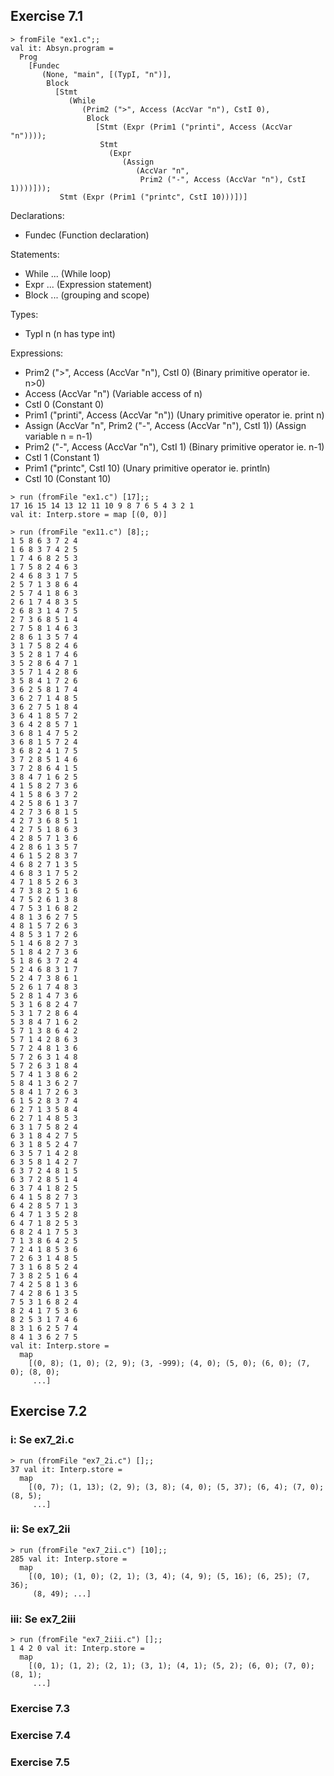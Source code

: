 ## Exercise 7.1

```
> fromFile "ex1.c";;
val it: Absyn.program =
  Prog
    [Fundec
       (None, "main", [(TypI, "n")],
        Block
          [Stmt
             (While
                (Prim2 (">", Access (AccVar "n"), CstI 0),
                 Block
                   [Stmt (Expr (Prim1 ("printi", Access (AccVar "n"))));
                    Stmt
                      (Expr
                         (Assign
                            (AccVar "n",
                             Prim2 ("-", Access (AccVar "n"), CstI 1))))]));
           Stmt (Expr (Prim1 ("printc", CstI 10)))])]
```

Declarations:

- Fundec (Function declaration)

Statements:

- While ... (While loop)
- Expr ... (Expression statement)
- Block ... (grouping and scope)

Types:

- TypI n (n has type int)

Expressions:

- Prim2 (">", Access (AccVar "n"), CstI 0) (Binary primitive operator ie. n>0)
- Access (AccVar "n") (Variable access of n)
- CstI 0 (Constant 0)
- Prim1 ("printi", Access (AccVar "n")) (Unary primitive operator ie. print n)
- Assign (AccVar "n", Prim2 ("-", Access (AccVar "n"), CstI 1)) (Assign variable n = n-1)
- Prim2 ("-", Access (AccVar "n"), CstI 1) (Binary primitive operator ie. n-1)
- CstI 1 (Constant 1)
- Prim1 ("printc", CstI 10) (Unary primitive operator ie. println)
- CstI 10 (Constant 10)

```
> run (fromFile "ex1.c") [17];;
17 16 15 14 13 12 11 10 9 8 7 6 5 4 3 2 1
val it: Interp.store = map [(0, 0)]
```

```
> run (fromFile "ex11.c") [8];;
1 5 8 6 3 7 2 4
1 6 8 3 7 4 2 5
1 7 4 6 8 2 5 3
1 7 5 8 2 4 6 3
2 4 6 8 3 1 7 5
2 5 7 1 3 8 6 4
2 5 7 4 1 8 6 3
2 6 1 7 4 8 3 5
2 6 8 3 1 4 7 5
2 7 3 6 8 5 1 4
2 7 5 8 1 4 6 3
2 8 6 1 3 5 7 4
3 1 7 5 8 2 4 6
3 5 2 8 1 7 4 6
3 5 2 8 6 4 7 1
3 5 7 1 4 2 8 6
3 5 8 4 1 7 2 6
3 6 2 5 8 1 7 4
3 6 2 7 1 4 8 5
3 6 2 7 5 1 8 4
3 6 4 1 8 5 7 2
3 6 4 2 8 5 7 1
3 6 8 1 4 7 5 2
3 6 8 1 5 7 2 4
3 6 8 2 4 1 7 5
3 7 2 8 5 1 4 6
3 7 2 8 6 4 1 5
3 8 4 7 1 6 2 5
4 1 5 8 2 7 3 6
4 1 5 8 6 3 7 2
4 2 5 8 6 1 3 7
4 2 7 3 6 8 1 5
4 2 7 3 6 8 5 1
4 2 7 5 1 8 6 3
4 2 8 5 7 1 3 6
4 2 8 6 1 3 5 7
4 6 1 5 2 8 3 7
4 6 8 2 7 1 3 5
4 6 8 3 1 7 5 2
4 7 1 8 5 2 6 3
4 7 3 8 2 5 1 6
4 7 5 2 6 1 3 8
4 7 5 3 1 6 8 2
4 8 1 3 6 2 7 5
4 8 1 5 7 2 6 3
4 8 5 3 1 7 2 6
5 1 4 6 8 2 7 3
5 1 8 4 2 7 3 6
5 1 8 6 3 7 2 4
5 2 4 6 8 3 1 7
5 2 4 7 3 8 6 1
5 2 6 1 7 4 8 3
5 2 8 1 4 7 3 6
5 3 1 6 8 2 4 7
5 3 1 7 2 8 6 4
5 3 8 4 7 1 6 2
5 7 1 3 8 6 4 2
5 7 1 4 2 8 6 3
5 7 2 4 8 1 3 6
5 7 2 6 3 1 4 8
5 7 2 6 3 1 8 4
5 7 4 1 3 8 6 2
5 8 4 1 3 6 2 7
5 8 4 1 7 2 6 3
6 1 5 2 8 3 7 4
6 2 7 1 3 5 8 4
6 2 7 1 4 8 5 3
6 3 1 7 5 8 2 4
6 3 1 8 4 2 7 5
6 3 1 8 5 2 4 7
6 3 5 7 1 4 2 8
6 3 5 8 1 4 2 7
6 3 7 2 4 8 1 5
6 3 7 2 8 5 1 4
6 3 7 4 1 8 2 5
6 4 1 5 8 2 7 3
6 4 2 8 5 7 1 3
6 4 7 1 3 5 2 8
6 4 7 1 8 2 5 3
6 8 2 4 1 7 5 3
7 1 3 8 6 4 2 5
7 2 4 1 8 5 3 6
7 2 6 3 1 4 8 5
7 3 1 6 8 5 2 4
7 3 8 2 5 1 6 4
7 4 2 5 8 1 3 6
7 4 2 8 6 1 3 5
7 5 3 1 6 8 2 4
8 2 4 1 7 5 3 6
8 2 5 3 1 7 4 6
8 3 1 6 2 5 7 4
8 4 1 3 6 2 7 5
val it: Interp.store =
  map
    [(0, 8); (1, 0); (2, 9); (3, -999); (4, 0); (5, 0); (6, 0); (7, 0); (8, 0);
     ...]
```

## Exercise 7.2

### i: Se ex7_2i.c

```
> run (fromFile "ex7_2i.c") [];;
37 val it: Interp.store =
  map
    [(0, 7); (1, 13); (2, 9); (3, 8); (4, 0); (5, 37); (6, 4); (7, 0); (8, 5);
     ...]

```

### ii: Se ex7_2ii

```
> run (fromFile "ex7_2ii.c") [10];;
285 val it: Interp.store =
  map
    [(0, 10); (1, 0); (2, 1); (3, 4); (4, 9); (5, 16); (6, 25); (7, 36);
     (8, 49); ...]
```

### iii: Se ex7_2iii

```
> run (fromFile "ex7_2iii.c") [];;
1 4 2 0 val it: Interp.store =
  map
    [(0, 1); (1, 2); (2, 1); (3, 1); (4, 1); (5, 2); (6, 0); (7, 0); (8, 1);
     ...]
```

### Exercise 7.3

### Exercise 7.4

### Exercise 7.5
